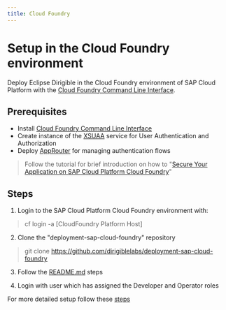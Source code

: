 ```yaml
---
title: Cloud Foundry
---
```


Setup in the Cloud Foundry environment
===

Deploy Eclipse Dirigible in the Cloud Foundry environment of SAP Cloud Platform with the [Cloud Foundry Command Line Interface](http://docs.cloudfoundry.org/devguide/installcf/install-go-cli.html).

Prerequisites
---

- Install [Cloud Foundry Command Line Interface](http://docs.cloudfoundry.org/devguide/installcf/install-go-cli.html)
- Create instance of the [XSUAA](https://help.sap.com/viewer/65de2977205c403bbc107264b8eccf4b/Cloud/en-US/51ec15a8979e497fbcaadf80da9b63ba.html) service for User Authentication and Authorization
- Deploy [AppRouter](https://help.sap.com/viewer/4505d0bdaf4948449b7f7379d24d0f0d/2.0.03/en-US/6ba89596e3a64a5480c3977d4ea7fdba.html) for managing authentication flows
> Follow the tutorial for brief introduction on how to "[Secure Your Application on SAP Cloud Platform Cloud Foundry](https://developers.sap.com/tutorials/s4sdk-secure-cloudfoundry.html)"


Steps
---

1. Login to the SAP Cloud Platform Cloud Foundry environment with:

> cf login -a [CloudFoundry Platform Host]

2. Clone the "deployment-sap-cloud-foundry" repository

> git clone https://github.com/dirigiblelabs/deployment-sap-cloud-foundry

3. Follow the [README.md](https://github.com/dirigiblelabs/deployment-sap-cloud-foundry) steps

4. Login with user which has assigned the Developer and Operator roles

For more detailed setup follow these [steps](https://github.com/dirigiblelabs/deployment-sap-cloud-foundry)
